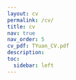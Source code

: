 ```yaml
---
layout: cv
permalink: /cv/
title: cv
nav: true
nav_order: 5
cv_pdf: TYuan_CV.pdf
description: 
toc:
  sidebar: left
---
```

